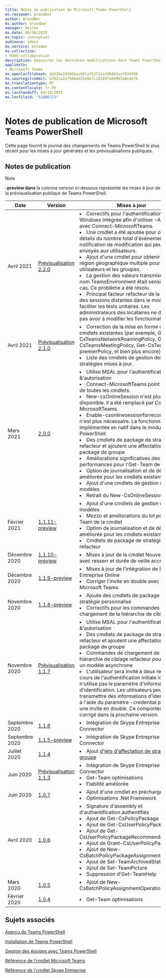 ```yaml
---
title: Notes de publication de Microsoft Teams PowerShell
ms.reviewer: brandber
author: BrandBer
ms.author: brandber
manager: kojiko
ms.date: 06/30/2020
ms.topic: conceptual
audience: admin
ms.service: msteams
ms.collection:
- M365-collaboration
description: Découvrez les dernières modifications dans Teams PowerShell.
appliesto:
- Microsoft Teams
ms.openlocfilehash: da52be2d586bec681a753f22a3db0b2aaf839496
ms.sourcegitcommit: b782ca2ef946ae25e847c2d1847a89993a8edef8
ms.translationtype: MT
ms.contentlocale: fr-FR
ms.lasthandoff: 04/19/2021
ms.locfileid: "51886723"
---
```

# <a name="microsoft-teams-powershell-release-notes"></a>Notes de publication de Microsoft Teams PowerShell

Cette page fournit le journal des changements de Teams PowerShell le plus récent pour les mises à jour générales et les prévisualisations publiques.

## <a name="release-notes"></a>Notes de publication

> [!NOTE]
> **-preview dans** la colonne version ci-dessous représente les mises à jour de la prévisualisation publique de Teams PowerShell.

| Date | Version | Mises à jour |
|------- | -------------------- | ------------------------------ |
| Avril 2021 | [Prévisualisation 2.2.0](https://www.powershellgallery.com/packages/MicrosoftTeams/2.2.0-preview) | <li>Correctifs pour l'authentification Windows intégrée afin d'utiliser -AccountId avec Connect-MicrosoftTeams.</li><li>Une cmdlet a été ajoutée pour obtenir les détails du nombre total d'événements de notification de modification qui peuvent être envoyés aux utilisateurs.</li><li>Ajout d'une cmdlet pour obtenir une région géographique multiple pour les utilisateurs et les groupes.</li><li>La gestion des valeurs transmises au nom TeamsEnvironment était sensible à la cas. Ce problème a été résolu.</li><li>Principal facteur refacteur de la gestion des sessions distantes dans le module pour faciliter les tests unitaires. Les administrateurs des locataires ne doivent pas avoir à modifier les fonctionnalités.</li>|
| Avril 2021 | [Prévisualisation 2.1.0](https://www.powershellgallery.com/packages/MicrosoftTeams/2.1.0-preview) | <li>Correction de la mise en forme des cmdlets existantes (par exemple, Get-CsTeamsNetworkRoamingPolicy, Get-CsTeamsMeetingPolicy, Get-CsTeamsMess premierPolicy, et bien plus encore).</li><li>Liste des cmdlets de gestion des stratégies mises à jour.</li>|
| Mars 2021 | [2.0.0](https://www.powershellgallery.com/packages/MicrosoftTeams/2.0.0) | <li>Utilise MSAL pour l'authentification et &'autorisation</li> <li>Connect-MicrosoftTeams point d'entrée de toutes les cmdlets.</li><li>New-csOnlineSession n'est plus disponible. Il a été remplacé par Connect-MicrosoftTeams.</li><li>Enable-csonlinesessionforreconnection n'est plus nécessaire. La fonctionnalité a été implémentée en natif dans le module Teams PowerShell.</li> <li>Des cmdlets de package de stratégies refacteur et ajoutent une affectation de package de groupe</li><li>Améliorations significatives des performances pour l'Get-Team de cmdlet</li> <li>Option de journalisation et de débogage améliorée pour les cmdlets existantes </li> <li>Ajout d'une cmdlets de gestion des modèles</li> <li>Retrait du New-CsOnlineSession</li>|
| Février 2021 | [1.1.11-preview](https://www.powershellgallery.com/packages/MicrosoftTeams/1.1.11-preview) | <li>Ajout d'une cmdlets de gestion des modèles</li><li>Mezzo et améliorations du lot pour l'Get-Team de la cmdlet</li> <li>Option de journalisation et de débogage améliorée pour les cmdlets existantes </li> <li>Cmdlets de package de stratégies refacteur</li>|
| Décembre 2020 | [1.1.10-preview](https://www.powershellgallery.com/packages/MicrosoftTeams/1.1.10-preview) | <li>Mises à jour de la cmdlet Nouvelle équipe avec resserr et durée de veille accrues</li>|
| Décembre 2020 | [1.1.9-preview](https://www.powershellgallery.com/packages/MicrosoftTeams/1.1.9-preview) | <li>Mises à jour de l'intégration de Skype Entreprise Online</li><li>Corriger l'invite en double avec Connect-Microsoft Teams</li>|
| Novembre 2020 | [1.1.8-preview](https://www.powershellgallery.com/packages/MicrosoftTeams/1.1.8-preview) | <li>Ajoute des cmdlets de package de stratégie personnalisé</li><li>Correctifs pour les commandes de chargement de la hiérarchie de ciblage</li>|
| Novembre 2020 | [Prévisualisation 1.1.7](https://www.powershellgallery.com/packages/MicrosoftTeams/1.1.7-preview) | <li>Utilise MSAL pour l'authentification et &'autorisation</li><li>Des cmdlets de package de stratégies refacteur et ajoutent une affectation de package de groupe</li><li>Commandes de chargement de hiérarchie de ciblage refacteur pour utiliser un modèle asynchrone</li> <li>L'utilisateur sera invité à deux reprises au cours de l'authentification initiale lorsqu'il n'utilise pas le paramètre d'informations d'identification. Les utilisateurs peuvent transmettre des informations d'identification à l'aide du paramètre -credential pour éviter une invite en double. Ce comportement sera corrigé dans la prochaine version.</li> |
| Septembre 2020 | [1.1.6](https://www.powershellgallery.com/packages/MicrosoftTeams/1.1.6) | <li>Intégration de Skype Entreprise Online Connector</li> |
| Septembre 2020 | [1.1.5-preview](https://www.powershellgallery.com/packages/MicrosoftTeams/1.1.5-preview) | <li>Intégration de Skype Entreprise Online Connector</li> |
| Juillet 2020 | [1.1.4](https://www.powershellgallery.com/packages/MicrosoftTeams/1.1.4) | <li>Ajout [d'lets d'affectation de stratégie de groupe](./assign-policies.md#assign-a-policy-to-a-group)</li> |
| Juin 2020 | [Prévisualisation 1.1.3](https://www.powershellgallery.com/packages/MicrosoftTeams/1.1.3-preview) | <li>Intégration de Skype Entreprise Online Connector<li>Get-Team optimisations<li>Fiabilité améliorée</li> |
| Juin 2020 | [1.0.7](https://www.powershellgallery.com/packages/MicrosoftTeams/1.0.7) | <li>Ajout d'une cmdlet en préchargement<li>Optimisations .Net Framework</li>   |
| Avril 2020 | [1.0.6](https://www.powershellgallery.com/packages/MicrosoftTeams/1.0.6) | <li>Signature d'assembly et d'authentification authentifiés<li>Ajout de Get-CsPolicyPackage<li>Ajout de Get-CsUserPolicyPackage<li>Ajout de Get-CsUserPolicyPackageRecommendation<li>Ajout de Grant-CsUserPolicyPackage<li>Ajout de New-CsBatchPolicyPackageAssignmentOperation<li>Ajout de Set-TeamArchivedState<li>Ajout de Set-TeamPicture<li>Suppression d'Get-TeamHelp</li>  |
| Mars 2020 | [1.0.5](https://www.powershellgallery.com/packages/MicrosoftTeams/1.0.5) |<li>Ajout de New-CsBatchPolicyAssignmentOperation</li> |
| Février 2020 | [1.0.4](https://www.powershellgallery.com/packages/MicrosoftTeams/1.0.4) | <li>Get-Team optimisations</li>  |

## <a name="related-topics"></a>Sujets associés

[Aperçu de Teams PowerShell](teams-powershell-overview.md)

[Installation de Teams PowerShell](teams-powershell-install.md)

[Gestion des équipes avec Teams PowerShell](teams-powershell-managing-teams.md)

[Référence de l'cmdlet Microsoft Teams](/powershell/teams/?view=teams-ps)

[Référence de l'cmdlet Skype Entreprise](/powershell/skype/intro?view=skype-ps)

